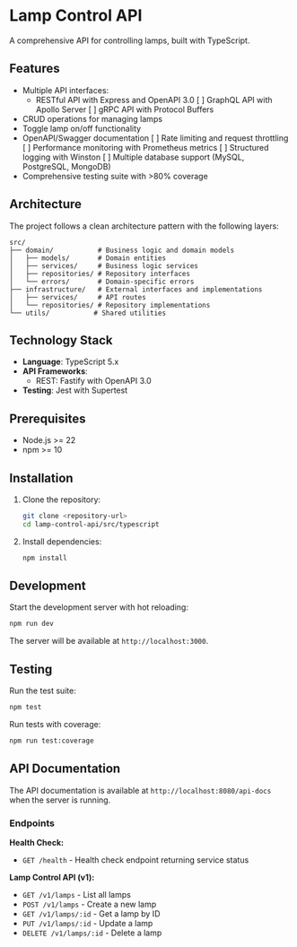 # Lamp Control API

A comprehensive API for controlling lamps, built with TypeScript.

## Features

- Multiple API interfaces:
  - RESTful API with Express and OpenAPI 3.0
  [ ] GraphQL API with Apollo Server
  [ ] gRPC API with Protocol Buffers
- CRUD operations for managing lamps
- Toggle lamp on/off functionality
- OpenAPI/Swagger documentation
[ ] Rate limiting and request throttling
[ ] Performance monitoring with Prometheus metrics
[ ] Structured logging with Winston
[ ] Multiple database support (MySQL, PostgreSQL, MongoDB)
- Comprehensive testing suite with >80% coverage

## Architecture

The project follows a clean architecture pattern with the following layers:

```
src/
├── domain/           # Business logic and domain models
│   ├── models/       # Domain entities
│   ├── services/     # Business logic services
│   ├── repositories/ # Repository interfaces
│   └── errors/       # Domain-specific errors
├── infrastructure/   # External interfaces and implementations
│   ├── services/     # API routes
│   └── repositories/ # Repository implementations
└── utils/           # Shared utilities
```

## Technology Stack

- **Language**: TypeScript 5.x
- **API Frameworks**:
  - REST: Fastify with OpenAPI 3.0
- **Testing**: Jest with Supertest

## Prerequisites

- Node.js >= 22
- npm >= 10

## Installation

1. Clone the repository:
   ```bash
   git clone <repository-url>
   cd lamp-control-api/src/typescript
   ```

2. Install dependencies:
   ```bash
   npm install
   ```

## Development

Start the development server with hot reloading:
```bash
npm run dev
```

The server will be available at `http://localhost:3000`.

## Testing

Run the test suite:
```bash
npm test
```

Run tests with coverage:
```bash
npm run test:coverage
```

## API Documentation

The API documentation is available at `http://localhost:8080/api-docs` when the server is running.

### Endpoints

**Health Check:**
- `GET /health` - Health check endpoint returning service status

**Lamp Control API (v1):**
- `GET /v1/lamps` - List all lamps
- `POST /v1/lamps` - Create a new lamp
- `GET /v1/lamps/:id` - Get a lamp by ID
- `PUT /v1/lamps/:id` - Update a lamp
- `DELETE /v1/lamps/:id` - Delete a lamp
